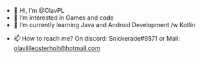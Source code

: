 - 👋 Hi, I’m @OlavPL
- 👀 I’m interested in Games and code
- 🌱 I’m currently learning Java and Android Development /w Kotlin
<!-- - 💞️ I’m looking to collaborate on ... -->
- 📫 How to reach me? On discord: Snickerade#9571 or Mail: olavlilleosterholt@hotmail.com

<!---
Snickerade/Snickerade is a ✨ special ✨ repository because its `README.md` (this file) appears on your GitHub profile.
You can click the Preview link to take a look at your changes.
--->
